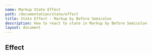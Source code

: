 ```yaml
---
name: Markup State Effect
path: /documentation/state/effect
title: State Effect - Markup by Before Semicolon
description: How to react to state in Markup by Before Semicolon
layout: document
---
```


## Effect
